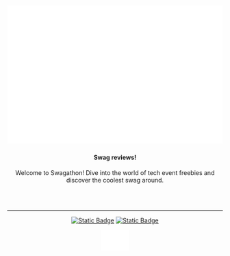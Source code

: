 <div align="center">

  <a href="https://chaintail.xyz">
    <img src="https://github.com/Swagathon/.github/blob/master/Swagathon%20white.png"/>
  </a>
  
<h4>Swag reviews! </h4>

<p>Welcome to Swagathon! Dive into the world of tech event freebies and discover the coolest swag around.</p>


  <br/>
  
  <br/>

  ---
  
[![Static Badge](https://img.shields.io/badge/Visit-Official%20Website?style=for-the-badge&logo=googlechrome&logoColor=%23ffffff&label=Official%20Website&color=%2380208F)](https://chaintail.xyz)
[![Static Badge](https://img.shields.io/badge/%40Swagathon-%40Swagathon?style=for-the-badge&logo=X&logoColor=%23ffffff&label=Follow&color=%231c9ff0)](https://x.com/Swagathon2024)
  


  <a href="https://chaintail.xyz">
    <img src="https://github.com/Swagathon/.github/blob/master/logo.png" width="64px" alt="chaintail logo"/>
  </a>

</div>
